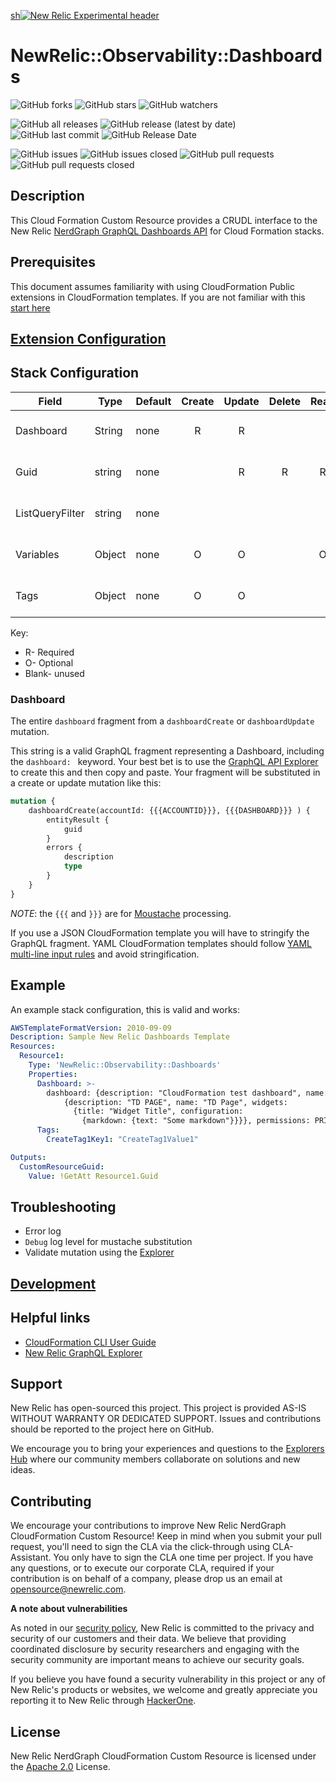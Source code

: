 [sh![New Relic Experimental header](https://github.com/newrelic/opensource-website/raw/master/src/images/categories/Experimental.png)](https://opensource.newrelic.com/oss-category/#new-relic-experimental)

# NewRelic::Observability::Dashboards

![GitHub forks](https://img.shields.io/github/forks/newrelic-experimental/newrelic-experimental-FIT-template?style=social)
![GitHub stars](https://img.shields.io/github/stars/newrelic-experimental/newrelic-experimental-FIT-template?style=social)
![GitHub watchers](https://img.shields.io/github/watchers/newrelic-experimental/newrelic-experimental-FIT-template?style=social)

![GitHub all releases](https://img.shields.io/github/downloads/newrelic-experimental/newrelic-experimental-FIT-template/total)
![GitHub release (latest by date)](https://img.shields.io/github/v/release/newrelic-experimental/newrelic-experimental-FIT-template)
![GitHub last commit](https://img.shields.io/github/last-commit/newrelic-experimental/newrelic-experimental-FIT-template)
![GitHub Release Date](https://img.shields.io/github/release-date/newrelic-experimental/newrelic-experimental-FIT-template)


![GitHub issues](https://img.shields.io/github/issues/newrelic-experimental/newrelic-experimental-FIT-template)
![GitHub issues closed](https://img.shields.io/github/issues-closed/newrelic-experimental/newrelic-experimental-FIT-template)
![GitHub pull requests](https://img.shields.io/github/issues-pr/newrelic-experimental/newrelic-experimental-FIT-template)
![GitHub pull requests closed](https://img.shields.io/github/issues-pr-closed/newrelic-experimental/newrelic-experimental-FIT-template)

## Description
This Cloud Formation Custom Resource provides a CRUDL interface to the New Relic [NerdGraph GraphQL Dashboards API](https://docs.newrelic.com/docs/apis/nerdgraph/examples/nerdgraph-dashboards) for Cloud Formation stacks.

## Prerequisites
This document assumes familiarity with using CloudFormation Public extensions in CloudFormation templates. If you are not familiar with this [start here](https://docs.aws.amazon.com/AWSCloudFormation/latest/UserGuide/registry-public.html)

## [Extension Configuration](https://github.com/newrelic/newrelic-cloudformation-resource-providers-common/blob/main/EXTENSION_CONFIGURATION.md)

## Stack Configuration
| Field           | Type   | Default | Create | Update | Delete | Read | List | Notes                                                                                                                                                                |
|-----------------|--------|---------|:------:|:------:|:------:|:----:|:----:|----------------------------------------------------------------------------------------------------------------------------------------------------------------------|
| Dashboard       | String | none    |   R    |   R    |        |      |      | Specific to this extension                                                                                                                                           |
| Guid            | string | none    |        |   R    |   R    |  R   |      | [See Stack Common Configuration](https://github.com/newrelic/newrelic-cloudformation-resource-providers-common/blob/main/STACK_COMMON_CONFIGURATION.md) |
| ListQueryFilter | string | none    |        |        |        |      |  R   | [See Stack Common Configuration](https://github.com/newrelic/newrelic-cloudformation-resource-providers-common/blob/main/STACK_COMMON_CONFIGURATION.md) |
| Variables       | Object | none    |   O    |   O    |        |  O   |  O   | [See Stack Common Configuration](https://github.com/newrelic/newrelic-cloudformation-resource-providers-common/blob/main/STACK_COMMON_CONFIGURATION.md) |
| Tags            | Object | none    |   O    |   O    |        |      |      | [See Stack Common Configuration](https://github.com/newrelic/newrelic-cloudformation-resource-providers-common/blob/main/STACK_COMMON_CONFIGURATION.md) |                                                                                                                             |

Key:
- R- Required
- O- Optional
- Blank- unused


### Dashboard
The entire `dashboard` fragment from a `dashboardCreate` or `dashboardUpdate` mutation.

This string is a valid GraphQL fragment representing a Dashboard, including the `dashboard: ` keyword. Your best bet is to use the
[GraphQL API Explorer](https://api.newrelic.com/graphiql?#query=mutation%20%7B%0A%20%20workloadCreate%28workload%3A%20%7B%7D%29%0A%7D%0A)
to create this and then copy and paste. Your fragment will be substituted in a create or update mutation like this:
```graphql
mutation {
    dashboardCreate(accountId: {{{ACCOUNTID}}}, {{{DASHBOARD}}} ) {
        entityResult {
            guid
        }
        errors {
            description
            type
        }
    }
}
```
_NOTE_: the `{{{` and `}}}` are for [Moustache](#Moustache) processing.

If you use a JSON CloudFormation template you will have to stringify the GraphQL fragment. YAML CloudFormation templates should follow [YAML multi-line input rules](https://yaml-multiline.info/) and avoid stringification.

## Example
An example stack configuration, this is valid and works:
```yaml
AWSTemplateFormatVersion: 2010-09-09
Description: Sample New Relic Dashboards Template
Resources:
  Resource1:
    Type: 'NewRelic::Observability::Dashboards'
    Properties:
      Dashboard: >-
        dashboard: {description: "CloudFormation test dashboard", name: "CloudFormation Test Dashboard", pages: 
            {description: "TD PAGE", name: "TD Page", widgets: 
              {title: "Widget Title", configuration: 
                {markdown: {text: "Some markdown"}}}}, permissions: PRIVATE}
      Tags:
        CreateTag1Key1: "CreateTag1Value1"

Outputs:
  CustomResourceGuid:
    Value: !GetAtt Resource1.Guid
```

## Troubleshooting
- Error log
- `Debug` log level for mustache substitution
- Validate mutation using the [Explorer](https://api.newrelic.com/graphiql)

## [Development](https://github.com/newrelic/newrelic-cloudformation-resource-providers-common/blob/main/DEVELOPMENT.md)

## Helpful links
- [CloudFormation CLI User Guide](https://docs.aws.amazon.com/cloudformation-cli/latest/userguide/what-is-cloudformation-cli.html)
- [New Relic GraphQL Explorer](https://api.newrelic.com/graphiql) 

## Support
New Relic has open-sourced this project. This project is provided AS-IS WITHOUT WARRANTY OR DEDICATED SUPPORT. Issues and contributions should be reported to the project here on GitHub.

We encourage you to bring your experiences and questions to the [Explorers Hub](https://discuss.newrelic.com) where our community members collaborate on solutions and new ideas.

## Contributing
We encourage your contributions to improve New Relic NerdGraph CloudFormation Custom Resource! Keep in mind when you submit your pull request, you'll need to sign the CLA via the click-through using CLA-Assistant. You only have to sign the CLA one time per project. If you have any questions, or to execute our corporate CLA, required if your contribution is on behalf of a company, please drop us an email at opensource@newrelic.com.

**A note about vulnerabilities**

As noted in our [security policy](../../security/policy), New Relic is committed to the privacy and security of our customers and their data. We believe that providing coordinated disclosure by security researchers and engaging with the security community are important means to achieve our security goals.

If you believe you have found a security vulnerability in this project or any of New Relic's products or websites, we welcome and greatly appreciate you reporting it to New Relic through [HackerOne](https://hackerone.com/newrelic).

## License
New Relic NerdGraph CloudFormation Custom Resource is licensed under the [Apache 2.0](http://apache.org/licenses/LICENSE-2.0.txt) License.

